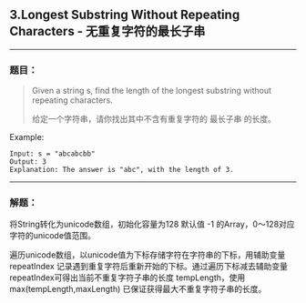 ## 3.Longest Substring Without Repeating Characters - 无重复字符的最长子串

-------

### 题目：

> Given a string s, find the length of the longest substring without repeating characters.
> 
> 给定一个字符串，请你找出其中不含有重复字符的 最长子串 的长度。
>
Example:
```
Input: s = "abcabcbb"
Output: 3
Explanation: The answer is "abc", with the length of 3.
```

-------
### 解题：
将String转化为unicode数组，初始化容量为128 默认值 -1 的Array，0～128对应字符的unicode值范围。

遍历unicode数组，以unicode值为下标存储字符在字符串的下标，用辅助变量 repeatIndex 记录遇到重复字符后重新开始的下标。通过遍历下标减去辅助变量 repeatIndex可得出当前不重复字符子串的长度 tempLength，使用 max(tempLength,maxLength) 已保证获得最大不重复字符子串的长度。

